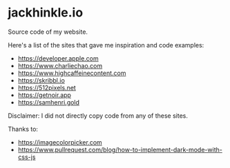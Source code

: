# jackhinkle.io
Source code of my website.

Here's a list of the sites that gave me inspiration and code examples:
- https://developer.apple.com
- https://www.charliechao.com
- https://www.highcaffeinecontent.com
- https://skribbl.io
- https://512pixels.net
- https://getnoir.app
- https://samhenri.gold

Disclaimer: I did not directly copy code from any of these sites.

Thanks to:
 - https://imagecolorpicker.com
 - https://www.pullrequest.com/blog/how-to-implement-dark-mode-with-css-js

